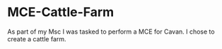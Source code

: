 # MCE-Cattle-Farm
As part of my Msc I was tasked to perform a MCE for Cavan. I chose to create a cattle farm.
